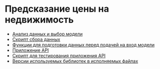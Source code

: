 # Предсказание цены на недвижимость

- <a href="belka_task.ipynb">Анализ данных и выбор модели</a>
- <a href="extract_data.py">Скрипт сбора данных</a>
- <a href="convertInput.py">Функции для подготовки данных перед подачей на вход модели</a>
- <a href="app.py">Приложение API</a>
- <a href="testAPI.py">Скрипт для тестирования приложения API</a>
- <a href="requirements.txt">Версии используемых библиотек в исполняемых файлах</a>
